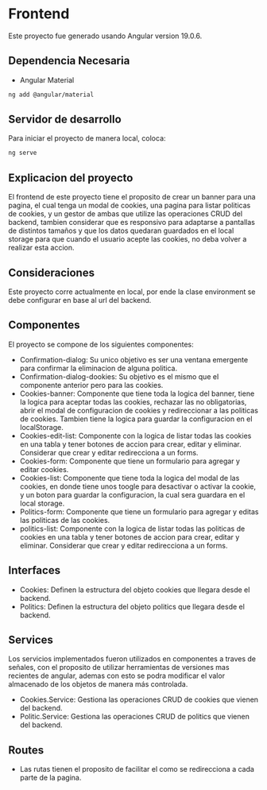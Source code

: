 # Frontend

Este proyecto fue generado usando Angular version 19.0.6.

## Dependencia Necesaria

- Angular Material
```bash
ng add @angular/material
```
## Servidor de desarrollo

Para iniciar el proyecto de manera local, coloca:

```bash
ng serve
```

## Explicacion del proyecto
El frontend de este proyecto tiene el proposito de crear un banner para una pagina, el cual tenga un modal de cookies, una pagina para listar politicas de cookies, y un gestor de ambas que utilize las operaciones CRUD del backend, tambien considerar que es responsivo para adaptarse a pantallas de distintos tamaños y que los datos quedaran guardados en el local storage para que cuando el usuario acepte las cookies, no deba volver a realizar esta accion.
## Consideraciones
Este proyecto corre actualmente en local, por ende la clase environment se debe configurar en base al url del backend.
## Componentes
El proyecto se compone de los siguientes componentes:
- Confirmation-dialog: Su unico objetivo es ser una ventana emergente para confirmar la eliminacion de alguna politica.
- Confirmation-dialog-dookies: Su objetivo es el mismo que el componente anterior pero para las cookies.
- Cookies-banner: Componente que tiene toda la logica del banner, tiene la logica para aceptar todas las cookies, rechazar las no obligatorias, abrir el modal de configuracion de cookies y redireccionar a las politicas de cookies. Tambien tiene la logica para guardar la configuracion en el localStorage.
- Cookies-edit-list: Componente con la logica de listar todas las cookies en una tabla y tener botones de accion para crear, editar y eliminar. Considerar que crear y editar redirecciona a un forms.
- Cookies-form: Componente que tiene un formulario para agregar y editar cookies.
- Cookies-list: Componente que tiene toda la logica del modal de las cookies, en donde tiene unos toogle para desactivar o activar la cookie, y un boton para guardar la configuracion, la cual sera guardara en el local storage.
- Politics-form: Componente que tiene un formulario para agregar y editas las politicas de las cookies.
- politics-list: Componente con la logica de listar todas las politicas de cookies en una tabla y tener botones de accion para crear, editar y eliminar. Considerar que crear y editar redirecciona a un forms.
## Interfaces
- Cookies: Definen la estructura del objeto cookies que llegara desde el backend.
- Politics: Definen la estructura del objeto politics que llegara desde el backend.
## Services
Los servicios implementados fueron utilizados en componentes a traves de señales, con el proposito de utilizar herramientas de versiones mas recientes de angular, ademas con esto se podra modificar el valor almacenado de los objetos de manera más controlada.
- Cookies.Service: Gestiona las operaciones CRUD de cookies que vienen del backend.
- Politic.Service: Gestiona las operaciones CRUD de politics que vienen del backend.
## Routes
- Las rutas tienen el proposito de facilitar el como se redirecciona a cada parte de la pagina.

